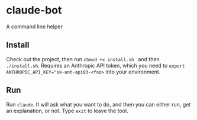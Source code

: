 # claude-bot
A command line helper

## Install
Check out the project, then run `chmod +x install.sh ` and then `./install.sh`. Requires an Anthropic API token, which you need to `export ANTHROPIC_API_KEY="sk-ant-api03-<foo>` into your environment.

## Run
Run `claude`. It will ask what you want to do, and then you can either run, get an explanation, or not. Type `exit` to leave the tool.
